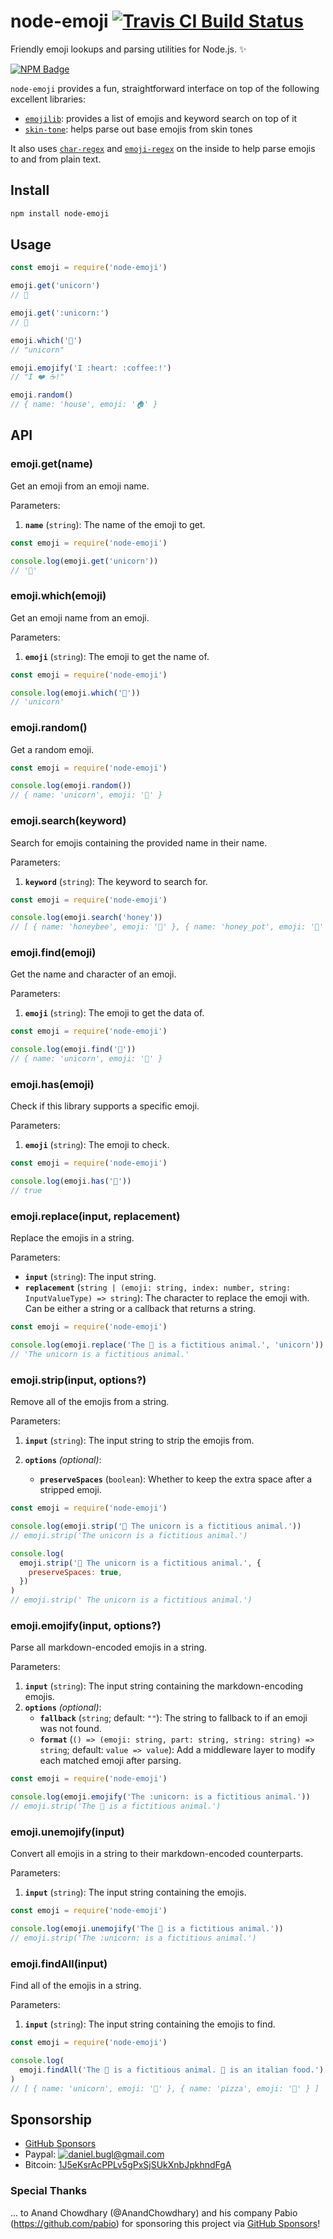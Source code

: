 # node-emoji [![Travis CI Build Status](https://img.shields.io/travis/omnidan/node-emoji/master.svg?style=for-the-badge)](https://travis-ci.org/omnidan/node-emoji)

Friendly emoji lookups and parsing utilities for Node.js. ✨

[![NPM Badge](https://nodei.co/npm/node-emoji.png)](https://npmjs.com/package/node-emoji)

`node-emoji` provides a fun, straightforward interface on top of the following excellent libraries:

- [`emojilib`](https://npmjs.org/package/emojilib): provides a list of emojis and keyword search on top of it
- [`skin-tone`](https://npmjs.org/package/skin-tone): helps parse out base emojis from skin tones

It also uses [`char-regex`](https://npmjs.org/package/char-regex) and [`emoji-regex`](https://npmjs.org/package/emoji-regex) on the inside to help parse emojis to and from plain text.

## Install

```sh
npm install node-emoji
```

## Usage

```js
const emoji = require('node-emoji')

emoji.get('unicorn')
// 🦄

emoji.get(':unicorn:')
// 🦄

emoji.which('🦄')
// "unicorn"

emoji.emojify('I :heart: :coffee:!')
// "I ❤️ ☕️!"

emoji.random()
// { name: 'house', emoji: '🏠' }
```

## API

### emoji.get(name)

Get an emoji from an emoji name.

Parameters:

1. **`name`** (`string`): The name of the emoji to get.

```js
const emoji = require('node-emoji')

console.log(emoji.get('unicorn'))
// '🦄'
```

### emoji.which(emoji)

Get an emoji name from an emoji.

Parameters:

1. **`emoji`** (`string`): The emoji to get the name of.

```js
const emoji = require('node-emoji')

console.log(emoji.which('🦄'))
// 'unicorn'
```

### emoji.random()

Get a random emoji.

```js
const emoji = require('node-emoji')

console.log(emoji.random())
// { name: 'unicorn', emoji: '🦄' }
```

### emoji.search(keyword)

Search for emojis containing the provided name in their name.

Parameters:

1. **`keyword`** (`string`): The keyword to search for.

```js
const emoji = require('node-emoji')

console.log(emoji.search('honey'))
// [ { name: 'honeybee', emoji: '🐝' }, { name: 'honey_pot', emoji: '🍯' } ]
```

### emoji.find(emoji)

Get the name and character of an emoji.

Parameters:

1. **`emoji`** (`string`): The emoji to get the data of.

```js
const emoji = require('node-emoji')

console.log(emoji.find('🦄'))
// { name: 'unicorn', emoji: '🦄' }
```

### emoji.has(emoji)

Check if this library supports a specific emoji.

Parameters:

1. **`emoji`** (`string`): The emoji to check.

```js
const emoji = require('node-emoji')

console.log(emoji.has('🦄'))
// true
```

### emoji.replace(input, replacement)

Replace the emojis in a string.

Parameters:

- **`input`** (`string`): The input string.
- **`replacement`** (`string | (emoji: string, index: number, string: InputValueType) => string`): The character to replace the emoji with. Can be either a string or a callback that returns a string.

```js
const emoji = require('node-emoji')

console.log(emoji.replace('The 🦄 is a fictitious animal.', 'unicorn'))
// 'The unicorn is a fictitious animal.'
```

### emoji.strip(input, options?)

Remove all of the emojis from a string.

Parameters:

1. **`input`** (`string`): The input string to strip the emojis from.
1. **`options`** _(optional)_:

   - **`preserveSpaces`** (`boolean`): Whether to keep the extra space after a stripped emoji.

```js
const emoji = require('node-emoji')

console.log(emoji.strip('🦄 The unicorn is a fictitious animal.'))
// emoji.strip('The unicorn is a fictitious animal.')

console.log(
  emoji.strip('🦄 The unicorn is a fictitious animal.', {
    preserveSpaces: true,
  })
)
// emoji.strip(' The unicorn is a fictitious animal.')
```

### emoji.emojify(input, options?)

Parse all markdown-encoded emojis in a string.

Parameters:

1. **`input`** (`string`): The input string containing the markdown-encoding emojis.
1. **`options`** _(optional)_:
   - **`fallback`** (`string`; default: `""`): The string to fallback to if an emoji was not found.
   - **`format`** (`() => (emoji: string, part: string, string: string) => string`; default: `value => value`): Add a middleware layer to modify each matched emoji after parsing.

```js
const emoji = require('node-emoji')

console.log(emoji.emojify('The :unicorn: is a fictitious animal.'))
// emoji.strip('The 🦄 is a fictitious animal.')
```

### emoji.unemojify(input)

Convert all emojis in a string to their markdown-encoded counterparts.

Parameters:

1. **`input`** (`string`): The input string containing the emojis.

```js
const emoji = require('node-emoji')

console.log(emoji.unemojify('The 🦄 is a fictitious animal.'))
// emoji.strip('The :unicorn: is a fictitious animal.')
```

### emoji.findAll(input)

Find all of the emojis in a string.

Parameters:

1. **`input`** (`string`): The input string containing the emojis to find.

```js
const emoji = require('node-emoji')

console.log(
  emoji.findAll('The 🦄 is a fictitious animal. 🍕 is an italian food.')
)
// [ { name: 'unicorn', emoji: '🦄' }, { name: 'pizza', emoji: '🍕' } ]
```

## Sponsorship

- [GitHub Sponsors](https://github.com/sponsors/omnidan)
- Paypal: [![daniel.bugl@gmail.com](https://www.paypalobjects.com/en_US/i/btn/btn_donate_SM.gif)](https://www.paypal.com/cgi-bin/webscr?cmd=_s-xclick&hosted_button_id=YBMS9EKTNPZHJ)
- Bitcoin: [1J5eKsrAcPPLv5gPxSjSUkXnbJpkhndFgA](bitcoin:1J5eKsrAcPPLv5gPxSjSUkXnbJpkhndFgA)

### Special Thanks

... to Anand Chowdhary (@AnandChowdhary) and his company Pabio (https://github.com/pabio) for sponsoring this project via [GitHub Sponsors](https://github.com/sponsors/omnidan)!
